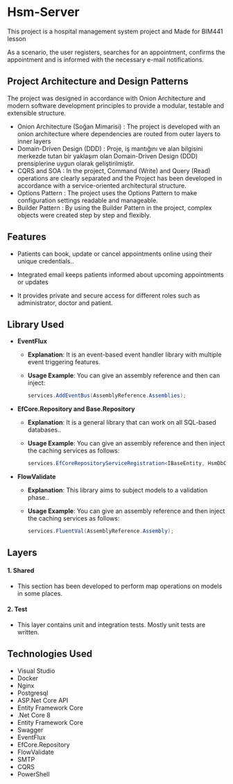 # Hsm-Server

This project is a hospital management system project and Made for BIM441 lesson

As a scenario, the user registers, searches for an appointment, confirms the appointment and is informed with the necessary e-mail notifications.

## Project Architecture and Design Patterns

The project was designed in accordance with Onion Architecture and modern software development principles to provide a modular, testable and extensible structure.

- Onion Architecture (Soğan Mimarisi) : The project is developed with an onion architecture where dependencies are routed from outer layers to inner layers
- Domain-Driven Design (DDD) : Proje, iş mantığını ve alan bilgisini merkezde tutan bir yaklaşım olan Domain-Driven Design (DDD) prensiplerine uygun olarak geliştirilmiştir.
- CQRS and SOA : In the project, Command (Write) and Query (Read) operations are clearly separated and the Project has been developed in accordance with a service-oriented architectural structure.
- Options Pattern : The project uses the Options Pattern to make configuration settings readable and manageable.
- Builder Pattern : By using the Builder Pattern in the project, complex objects were created step by step and flexibly.

## Features

- Patients can book, update or cancel appointments online using their unique credentials..

- Integrated email keeps patients informed about upcoming appointments or updates

- It provides private and secure access for different roles such as administrator, doctor and patient.

## Library Used

- **EventFlux**

  - **Explanation**: It is an event-based event handler library with multiple event triggering features.

  - **Usage Example**: You can give an assembly reference and then can inject:
    ```csharp
    services.AddEventBus(AssemblyReference.Assemblies);
    ```

- **EfCore.Repository and Base.Repository**

  - **Explanation**: It is a general library that can work on all SQL-based databases..

  - **Usage Example**: You can give an assembly reference and then inject the caching services as follows:
    ```csharp
    services.EfCoreRepositoryServiceRegistration<IBaseEntity, HsmDbContext>(ServiceLifetime.Scoped, assembly);
    ```

- **FlowValidate**

  - **Explanation**: This library aims to subject models to a validation phase..

  - **Usage Example**: You can give an assembly reference and then inject the caching services as follows:
    ```csharp
    services.FluentVal(AssemblyReference.Assembly);
    ```

## Layers

#### 1. **Shared**

- This section has been developed to perform map operations on models in some places.

#### 2. **Test**

- This layer contains unit and integration tests. Mostly unit tests are written.

## Technologies Used
- Visual Studio
- Docker
- Nginx
- Postgresql
- ASP.Net Core API
- Entity Framework Core
- .Net Core 8
- Entity Framework Core
- Swagger
- EventFlux
- EfCore.Repository
- FlowValidate
- SMTP
- CQRS
- PowerShell

